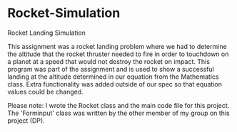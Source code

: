 # Rocket-Simulation
Rocket Landing Simulation

This assignment was a rocket landing problem where we had to determine the altitude that the rocket thruster needed to fire in order to touchdown on a planet at a speed that would not destroy the rocket on impact.
This program was part of the assignment and is used to show a successful landing at the altitude determined in our equation from the Mathematics class. Extra functionality was added outside of our spec so that equation values could be changed.

Please note: 
I wrote the Rocket class and the main code file for this project. The 'Forminput' class was written by the other member of my group on this project (DP). 
